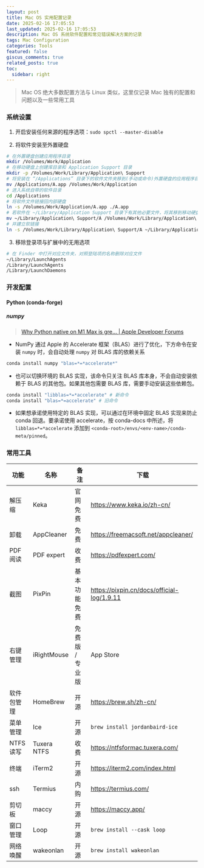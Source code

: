 ```yaml
---
layout: post
title: Mac OS 实用配置记录
date: 2025-02-16 17:05:53
last_updated: 2025-02-16 17:05:53
description: Mac OS 系统软件配置和常见错误解决方案的记录
tags: Mac Configuration
categories: Tools
featured: false
giscus_comments: true
related_posts: true
toc:
  sidebar: right
---
```


> Mac OS 绝大多数配置方法与 Linux 类似，这里仅记录 Mac 独有的配置和问题以及一些常用工具

### 系统设置

1. 开启安装任何来源的程序选项：`sudo spctl --master-disable`

2. 将软件安装至外置硬盘

```bash
# 在外置硬盘创建应用程序目录
mkdir /Volumes/Work/Application
# 在移动硬盘上创建库目录和 Application Support 目录
mkdir -p /Volumes/Work/Library/Application\ Support
# 将安装在 “/Applications” 目录下的软件文件夹移到(手动或命令)外置硬盘的应用程序目录
mv /Applications/A.app /Volumes/Work/Application
# 进入系统自带的软件目录
cd /Applications
# 将软件文件链接回内部硬盘
ln -s /Volumes/Work/Application/A.app ./A.app
# 若软件在 ~/Library/Application Support 目录下有其他必要文件，将其移到移动硬盘的相应目录
mv ~/Library/Application\ Support/A /Volumes/Work/Library/Application\ Support
# 并建立软链接
ln -s /Volumes/Work/Library/Application\ Support/A ~/Library/Application\ Support
```

3. 移除登录项与扩展中的无用选项

```bash
# 在 Finder 中打开对应文件夹，对照登陆项的名称删除对应文件
~/Library/LaunchAgents
/Library/LaunchAgents
/Library/LaunchDaemons
```

### 开发配置

#### Python (conda-forge)

##### numpy

> [Why Python native on M1 Max is gre… | Apple Developer Forums](https://developer.apple.com/forums/thread/695963)

- NumPy 通过 Apple 的 Accelerate 框架（BLAS）进行了优化，下方命令在安装 `numpy` 时，会自动处理 `numpy` 对 BLAS 库的依赖关系

```bash
conda install numpy "blas=*=*accelerate*"
```

- 也可以切换环境的 BLAS 实现，该命令只关注 BLAS 库本身，不会自动安装依赖于 BLAS 的其他包。如果其他包需要 BLAS 库，需要手动安装这些依赖包。

```bash
conda install "libblas=*=*accelerate" # 新命令
conda install "blas=*=accelerate" # 旧命令
```

- 如果想承诺使用特定的 BLAS 实现，可以通过在环境中固定 BLAS 实现来防止 conda 回退。要承诺使用 accelerate，按 conda-docs 中所述，将 `libblas=*=*accelerate` 添加到 `<conda-root>/envs/<env-name>/conda-meta/pinned`。

### 常用工具

| 功能       | 名称        | 备注            | 下载                                         |
| ---------- | ----------- | --------------- | -------------------------------------------- |
| 解压缩     | Keka        | 官网免费        | <https://www.keka.io/zh-cn/>                 |
| 卸载       | AppCleaner  | 免费            | <https://freemacsoft.net/appcleaner/>        |
| PDF 阅读   | PDF expert  | 收费            | <https://pdfexpert.com/>                     |
| 截图       | PixPin      | 基本功能免费    | <https://pixpin.cn/docs/official-log/1.9.11> |
| 右键管理   | iRightMouse | 免费版 / 专业版 | App Store                                    |
| 软件包管理 | HomeBrew    | 开源            | <https://brew.sh/zh-cn/>                     |
| 菜单管理   | Ice         | 开源            | `brew install jordanbaird-ice`               |
| NTFS 读写  | Tuxera NTFS | 收费            | <https://ntfsformac.tuxera.com/>             |
| 终端       | iTerm2      | 开源            | <https://iterm2.com/index.html>              |
| ssh        | Termius     | 内购            | <https://termius.com/>                       |
| 剪切板     | maccy       | 开源            | <https://maccy.app/>                         |
| 窗口管理   | Loop        | 开源            | `brew install --cask loop`                   |
| 网络唤醒   | wakeonlan   | 开源            | `brew install wakeonlan`                     |
